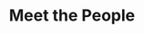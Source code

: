 ---
layout: people
order: 10
title: Meet the People
name: "Yuzhen Mao"
position: "Incoming PhD Student (CS)"
current: true
headshot: "yuzhen.jpg"
google_scholar: "https://scholar.google.com/citations?user=9wKn1A0AAAAJ&hl=en"
bio: "I recently graduated with a Computing Science M.Sc. degree from Simon Fraser University, Canada and will begin my Ph.D. studies at Stanford in the fall of 2025. I am interested in leveraging my background in machine learning,  particularly transformer-based models, to reveal the regulatory mechanism of biological processes and disease progression. I earned a B.E. in Computer Science and Technology from Zhejiang University and a B.S. in Computing Science from Simon Fraser University. When I am not in the lab, I love to explore nature."
twitter: ""
---